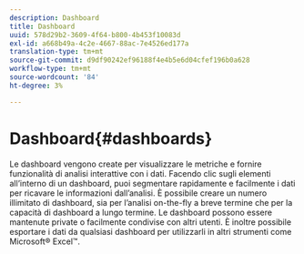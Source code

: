 ```yaml
---
description: Dashboard
title: Dashboard
uuid: 578d29b2-3609-4f64-b800-4b453f10083d
exl-id: a668b49a-4c2e-4667-88ac-7e4526ed177a
translation-type: tm+mt
source-git-commit: d9df90242ef96188f4e4b5e6d04cfef196b0a628
workflow-type: tm+mt
source-wordcount: '84'
ht-degree: 3%

---
```


# Dashboard{#dashboards}

Le dashboard vengono create per visualizzare le metriche e fornire funzionalità di analisi interattive con i dati. Facendo clic sugli elementi all’interno di un dashboard, puoi segmentare rapidamente e facilmente i dati per ricavare le informazioni dall’analisi. È possibile creare un numero illimitato di dashboard, sia per l’analisi on-the-fly a breve termine che per la capacità di dashboard a lungo termine. Le dashboard possono essere mantenute private o facilmente condivise con altri utenti. È inoltre possibile esportare i dati da qualsiasi dashboard per utilizzarli in altri strumenti come Microsoft® Excel™.
